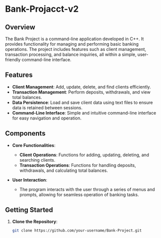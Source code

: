 # Bank-Projacct-v2

## Overview
The Bank Project is a command-line application developed in C++. It provides functionality for managing and performing basic banking operations. The project includes features such as client management, transaction processing, and balance inquiries, all within a simple, user-friendly command-line interface.

## Features
- **Client Management**: Add, update, delete, and find clients efficiently.
- **Transaction Management**: Perform deposits, withdrawals, and view total balances.
- **Data Persistence**: Load and save client data using text files to ensure data is retained between sessions.
- **Command-Line Interface**: Simple and intuitive command-line interface for easy navigation and operation.

## Components
- **Core Functionalities**:
  - **Client Operations**: Functions for adding, updating, deleting, and searching clients.
  - **Transaction Operations**: Functions for handling deposits, withdrawals, and calculating total balances.
  
- **User Interaction**:
  - The program interacts with the user through a series of menus and prompts, allowing for seamless operation of banking tasks.

## Getting Started
1. **Clone the Repository**:
   ```bash
   git clone https://github.com/your-username/Bank-Project.git
